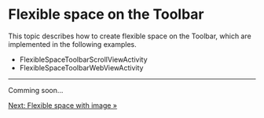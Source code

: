 # Flexible space on the Toolbar

This topic describes how to create flexible space on the Toolbar,
which are implemented in the following examples.

* FlexibleSpaceToolbarScrollViewActivity
* FlexibleSpaceToolbarWebViewActivity

---

Comming soon...

[Next: Flexible space with image &raquo;](../../docs/basic/flexible-space-with-image.md)
